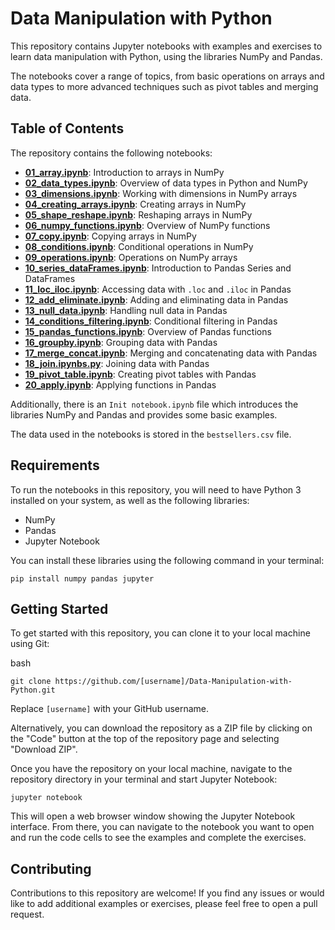 
# Data Manipulation with Python

This repository contains Jupyter notebooks with examples and exercises to learn data manipulation with Python, using the libraries NumPy and Pandas.

The notebooks cover a range of topics, from basic operations on arrays and data types to more advanced techniques such as pivot tables and merging data.

## Table of Contents

The repository contains the following notebooks:
- [**01_array.ipynb**](https://github.com/Osvajorge/Data-Science-Platzi-Courses/blob/main/data_manipulation_with_python/01_array.ipynb): Introduction to arrays in NumPy
- [**02_data_types.ipynb**](https://github.com/Osvajorge/Data-Science-Platzi-Courses/blob/main/data_manipulation_with_python/02_data_types.ipynb): Overview of data types in Python and NumPy
- [**03_dimensions.ipynb**](https://github.com/Osvajorge/Data-Science-Platzi-Courses/blob/main/data_manipulation_with_python/03_dimensions.ipynb): Working with dimensions in NumPy arrays
- [**04_creating_arrays.ipynb**](https://github.com/Osvajorge/Data-Science-Platzi-Courses/blob/main/data_manipulation_with_python/04_creating_arrays.ipynb): Creating arrays in NumPy
- [**05_shape_reshape.ipynb**](https://github.com/Osvajorge/Data-Science-Platzi-Courses/blob/main/data_manipulation_with_python/05_shape_reshape.ipynb): Reshaping arrays in NumPy
- [**06_numpy_functions.ipynb**](https://github.com/Osvajorge/Data-Science-Platzi-Courses/blob/main/data_manipulation_with_python/06_numpy_functions.ipynb): Overview of NumPy functions
- [**07_copy.ipynb**](https://github.com/Osvajorge/Data-Science-Platzi-Courses/blob/main/data_manipulation_with_python/07_copy.ipynb): Copying arrays in NumPy
- [**08_conditions.ipynb**](https://github.com/Osvajorge/Data-Science-Platzi-Courses/blob/main/data_manipulation_with_python/08_conditions.ipynb): Conditional operations in NumPy
- [**09_operations.ipynb**](https://github.com/Osvajorge/Data-Science-Platzi-Courses/blob/main/data_manipulation_with_python/09_operations.ipynb): Operations on NumPy arrays
- [**10_series_dataFrames.ipynb**](https://github.com/Osvajorge/Data-Science-Platzi-Courses/blob/main/data_manipulation_with_python/10_series_dataFrames.ipynb): Introduction to Pandas Series and DataFrames
- [**11_loc_iloc.ipynb**](https://github.com/Osvajorge/Data-Science-Platzi-Courses/blob/main/data_manipulation_with_python/11_loc_iloc.ipynb): Accessing data with `.loc` and `.iloc` in Pandas
- [**12_add_eliminate.ipynb**](https://github.com/Osvajorge/Data-Science-Platzi-Courses/blob/main/data_manipulation_with_python/12_add_eliminate.ipynb): Adding and eliminating data in Pandas
- [**13_null_data.ipynb**](https://github.com/Osvajorge/Data-Science-Platzi-Courses/blob/main/data_manipulation_with_python/13_null_data.ipynb): Handling null data in Pandas
- [**14_conditions_filtering.ipynb**](https://github.com/Osvajorge/Data-Science-Platzi-Courses/blob/main/data_manipulation_with_python/14_conditions_filtering.ipynb): Conditional filtering in Pandas
- [**15_pandas_functions.ipynb**](https://github.com/Osvajorge/Data-Science-Platzi-Courses/blob/main/data_manipulation_with_python/15_pandas_functions.ipynb): Overview of Pandas functions
- [**16_groupby.ipynb**](https://github.com/Osvajorge/Data-Science-Platzi-Courses/blob/main/data_manipulation_with_python/16_groupby.ipynb): Grouping data with Pandas
- [**17_merge_concat.ipynb**](https://github.com/Osvajorge/Data-Science-Platzi-Courses/blob/main/data_manipulation_with_python/17_merge_concat.ipynb): Merging and concatenating data with Pandas
- [**18_join.ipynbs.py**](https://github.com/Osvajorge/Data-Science-Platzi-Courses/blob/main/data_manipulation_with_python/18_join.ipynbs.ipynb):  Joining data with Pandas
- [**19_pivot_table.ipynb**](https://github.com/Osvajorge/Data-Science-Platzi-Courses/blob/main/data_manipulation_with_python/19_pivot_table.ipynb): Creating pivot tables with Pandas
- [**20_apply.ipynb**](https://github.com/Osvajorge/Data-Science-Platzi-Courses/blob/main/data_manipulation_with_python/20_apply.ipynb): Applying functions in Pandas


Additionally, there is an `Init notebook.ipynb` file which introduces the libraries NumPy and Pandas and provides some basic examples.

The data used in the notebooks is stored in the `bestsellers.csv` file.

## Requirements

To run the notebooks in this repository, you will need to have Python 3 installed on your system, as well as the following libraries:

-   NumPy
-   Pandas
-   Jupyter Notebook

You can install these libraries using the following command in your terminal:

`pip install numpy pandas jupyter` 

## Getting Started

To get started with this repository, you can clone it to your local machine using Git:

bash

`git clone https://github.com/[username]/Data-Manipulation-with-Python.git` 

Replace `[username]` with your GitHub username.

Alternatively, you can download the repository as a ZIP file by clicking on the "Code" button at the top of the repository page and selecting "Download ZIP".

Once you have the repository on your local machine, navigate to the repository directory in your terminal and start Jupyter Notebook:

`jupyter notebook` 

This will open a web browser window showing the Jupyter Notebook interface. From there, you can navigate to the notebook you want to open and run the code cells to see the examples and complete the exercises.

## Contributing

Contributions to this repository are welcome! If you find any issues or would like to add additional examples or exercises, please feel free to open a pull request.
